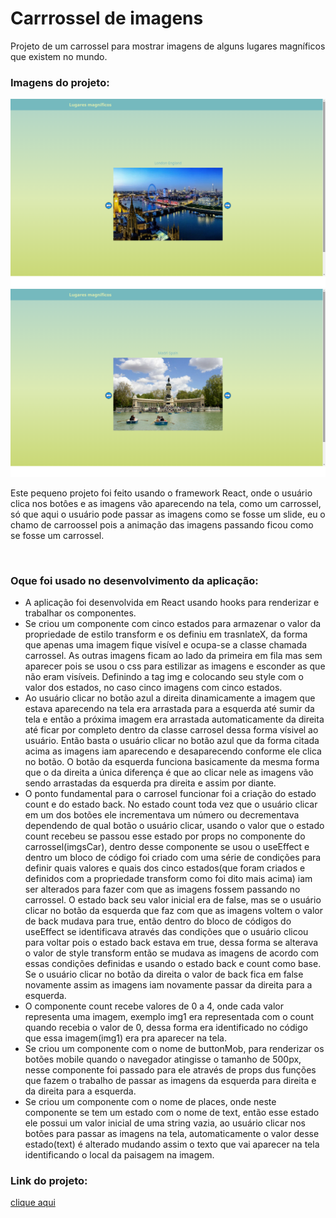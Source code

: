 # Carrrossel de imagens
Projeto de um carrossel para mostrar imagens de alguns lugares magníficos que existem no mundo.
<h3>Imagens do projeto:</h3>
<img src="https://github.com/sian19/Carrossel/blob/master/src/assets/modelo1.png">
<img src="https://github.com/sian19/Carrossel/blob/master/src/assets/modelo2.png">
<p>Este pequeno projeto foi feito usando o framework React, onde o usuário clica nos botôes e as imagens vão aparecendo na tela, como um carrossel, só que aqui o usuário pode passar as imagens como se fosse um slide, eu o chamo de carroossel pois a animação das imagens passando ficou como se fosse um carrossel.</p>
<br/>
<h3>Oque foi usado no desenvolvimento da aplicação:</h3>
<ul>
  <li>A aplicação foi desenvolvida em React usando hooks para renderizar e trabalhar os componentes.</li>
  <li>Se criou um componente com cinco estados para armazenar o valor da propriedade de estilo transform e os definiu em trasnlateX, da forma que apenas uma
imagem fique visível e ocupa-se a classe chamada carrossel. As outras imagens ficam ao lado da primeira em fila mas sem aparecer pois se usou o css para
estilizar as imagens e esconder as que não eram visíveis. Definindo a tag img e colocando seu style com o valor dos estados, no caso cinco imagens com cinco 
estados.</li>
  <li>Ao usuário clicar no botão azul a direita dinamicamente a imagem que estava aparecendo na tela era arrastada para a esquerda até sumir da tela e então a próxima
imagem era arrastada automaticamente da direita até ficar por completo dentro da classe carrosel dessa forma vísivel ao usuário. Então basta o usuário clicar no botão
azul que da forma citada acima as imagens iam aparecendo e desaparecendo conforme ele clica no botão. O botão da esquerda funciona basicamente da mesma forma que o da
direita a única diferença é que ao clicar nele as imagens vão sendo arrastadas da esquerda pra direita e assim por diante.</li>
  <li>O ponto fundamental para o carrosel funcionar foi a criação do estado count e do estado back. No estado count toda vez que o usuário clicar em um dos botões ele
incrementava um número ou decrementava dependendo de qual botão o usuário clicar, usando o valor que o estado count recebeu se passou esse estado por props no componente
do carrossel(imgsCar), dentro desse componente se usou o useEffect e dentro um bloco de código foi criado com uma série de condições para definir quais valores e quais
dos cinco estados(que foram criados e definidos com a propriedade transform como foi dito mais acima) iam ser alterados para fazer com que as imagens fossem passando no carrossel.
O estado back seu valor inicial era de false, mas se o usuário clicar no botão da esquerda que faz com que as imagens voltem o valor de back mudava para true, então dentro do 
bloco de códigos do useEffect se identificava através das condições que o usuário clicou para voltar pois o estado back estava em true, dessa forma se alterava o valor de style
transform então se mudava as imagens de acordo com essas condições definidas e  usando o estado back e count como base. Se o usuário clicar no botão da direita o valor de back
fica em false novamente assim as imagens iam novamente passar da direita para a esquerda.</li>
  <li>O componente count recebe valores de 0 a 4, onde cada valor representa uma imagem, exemplo img1 era representada com o count quando recebia o valor de 0, dessa forma era identificado
no código que essa imagem(img1) era pra aparecer na tela.</li>
  <li>Se criou um componente com o nome de buttonMob, para renderizar os botões mobile quando o navegador atingisse o tamanho de 500px, nesse componente foi passado para ele através de
props dus funções que fazem o trabalho de passar as imagens da esquerda para direita e da direita para a esquerda.</li>
  <li>Se criou um componente com o nome de places, onde neste componente se tem um estado com o nome de text, então esse estado ele possui um valor inicial de uma string vazia, ao usuário
clicar nos botões para passar as imagens na tela, automaticamente o valor desse estado(text) é alterado mudando assim o texto que vai aparecer na tela identificando o local da
paisagem na imagem.</li>
</ul>
<h3>Link do projeto:</h3>
<a href="https://carrossel.herokuapp.com/">clique aqui<a>
